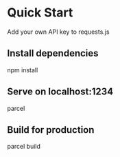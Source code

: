 
# Quick Start
Add your own API key to requests.js

## Install dependencies
npm install

## Serve on localhost:1234
parcel

## Build for production
parcel build
